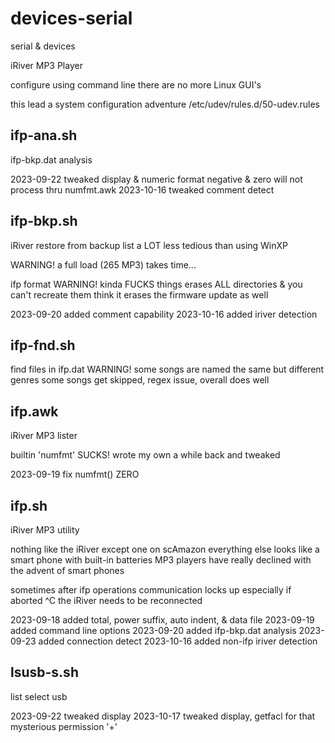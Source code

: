 # devices-serial

serial & devices

iRiver MP3 Player

configure using command line
there are no more Linux GUI's

this lead a system configuration adventure
/etc/udev/rules.d/50-udev.rules


ifp-ana.sh
--------------------------------------------------------------------------------
ifp-bkp.dat analysis

2023-09-22 tweaked display & numeric format
           negative & zero will not process thru numfmt.awk
2023-10-16 tweaked comment detect


ifp-bkp.sh
--------------------------------------------------------------------------------
iRiver restore from backup list
a LOT less tedious than using WinXP

WARNING!
a full load (265 MP3) takes time...

ifp format
WARNING! kinda FUCKS things
erases ALL directories & you can't recreate them
think it erases the firmware update as well

2023-09-20 added comment capability
2023-10-16 added iriver detection


ifp-fnd.sh
--------------------------------------------------------------------------------
find files in ifp.dat
WARNING!
    some songs are named the same but different genres
    some songs get skipped, regex issue, overall does well


ifp.awk
--------------------------------------------------------------------------------
iRiver MP3 lister

builtin 'numfmt' SUCKS! wrote my own a while back and tweaked

2023-09-19 fix numfmt() ZERO


ifp.sh
--------------------------------------------------------------------------------
iRiver MP3 utility

nothing like the iRiver except one on scAmazon
everything else looks like a smart phone with built-in batteries
MP3 players have really declined with the advent of smart phones

sometimes after ifp operations communication locks up
especially if aborted ^C
the iRiver needs to be reconnected

2023-09-18 added total, power suffix, auto indent, & data file
2023-09-19 added command line options
2023-09-20 added ifp-bkp.dat analysis
2023-09-23 added connection detect
2023-10-16 added non-ifp iriver detection


lsusb-s.sh
--------------------------------------------------------------------------------
list select usb

2023-09-22 tweaked display
2023-10-17 tweaked display, getfacl for that mysterious permission '+'
